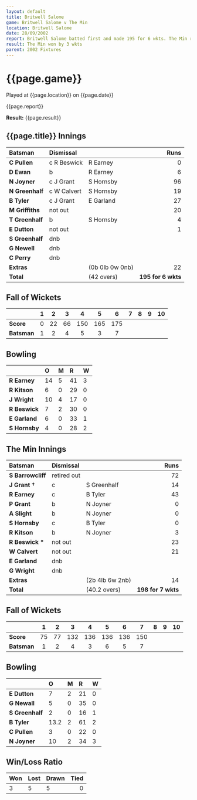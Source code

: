 ```yaml
---
layout: default
title: Britwell Salome
game: Britwell Salome v The Min
location: Britwell Salome
date: 28/09/2002
report: Britwell Salome batted first and made 195 for 6 wkts. The Min replied with 198 for 7 wkts
result: The Min won by 3 wkts
parent: 2002 Fixtures
---
```


# {{page.game}}

Played at {{page.location}} on {{page.date}}

{{page.report}}

**Result:** {{page.result}}

## {{page.title}} Innings

| Batsman | Dismissal |  | Runs |
|:---|:---|---|---:|
| **C Pullen** | c R Beswick | R Earney | 0 |
| **D Ewan** | b | R Earney | 6 |
| **N Joyner** | c J Grant | S Hornsby | 96 |
| **N Greenhalf** | c W Calvert | S Hornsby | 19 |
| **B Tyler** | c J Grant | E Garland | 27 |
| **M Griffiths** | not out |  | 20 |
| **T Greenhalf** | b | S Hornsby | 4 |
| **E Dutton** | not out |  | 1 |
| **S Greenhalf** | dnb |  |  |
| **G Newell** | dnb |  |  |
| **C Perry** | dnb |  |  |
| **Extras** | | (0b 0lb 0w 0nb) | 22 |
| **Total** | | (42 overs) | **195 for 6 wkts** |

## Fall of Wickets

| | 1 | 2 | 3 | 4 | 5 | 6 | 7 | 8 | 9 | 10 |
|---|:---:|:---:|:---:|:---:|:---:|:---:|:---:|:---:|:---:|:---:|
| **Score** | 0 | 22 | 66 | 150 | 165 | 175 |  |  |  |  |
| **Batsman** | 1 | 2 | 4 | 5 | 3 | 7 |  |  |  |  |

## Bowling

| | O | M | R | W |
|---|:---|:---|:---|:---|
| **R Earney** | 14 | 5 | 41 | 3 |
| **R Kitson** | 6 | 0 | 29 | 0 |
| **J Wright** | 10 | 4 | 17 | 0 |
| **R Beswick** | 7 | 2 | 30 | 0 |
| **E Garland** | 6 | 0 | 33 | 1 |
| **S Hornsby** | 4 | 0 | 28 | 2 |

## The Min Innings

| Batsman | Dismissal |  | Runs |
|:---|:---|---|---:|
| **S Barrowcliff** | retired out |  | 72 |
| **J Grant &#8224;** | c | S Greenhalf | 14 |
| **R Earney** | c | B Tyler | 43 |
| **P Grant** | b | N Joyner | 0 |
| **A Slight** | b | N Joyner | 0 |
| **S Hornsby** | c | B Tyler | 0 |
| **R Kitson** | b | N Joyner | 3 |
| **R Beswick &#42;** | not out |  | 23 |
| **W Calvert** | not out |  | 21 |
| **E Garland** | dnb |  |  |
| **G Wright** | dnb |  |  |
| **Extras** | | (2b 4lb 6w 2nb) | 14 |
| **Total** | | (40.2 overs) | **198 for 7 wkts** |

## Fall of Wickets

| | 1 | 2 | 3 | 4 | 5 | 6 | 7 | 8 | 9 | 10 |
|---|:---:|:---:|:---:|:---:|:---:|:---:|:---:|:---:|:---:|:---:|
| **Score** | 75 | 77 | 132 | 136 | 136 | 136 | 150 |  |  |  |
| **Batsman** | 1 | 2 | 4 | 3 | 6 | 5 | 7 |  |  |  |

## Bowling

| | O | M | R | W |
|---|:---|:---|:---|:---|
| **E Dutton** | 7 | 2 | 21 | 0 |
| **G Newall** | 5 | 0 | 35 | 0 |
| **S Greenhalf** | 2 | 0 | 16 | 1 |
| **B Tyler** | 13.2 | 2 | 61 | 2 |
| **C Pullen** | 3 | 0 | 22 | 0 |
| **N Joyner** | 10 | 2 | 34 | 3 |

## Win/Loss Ratio

| Won | Lost | Drawn | Tied |
|:---|:---|:---|---:|
| 3 | 5 | 5 | 0 |